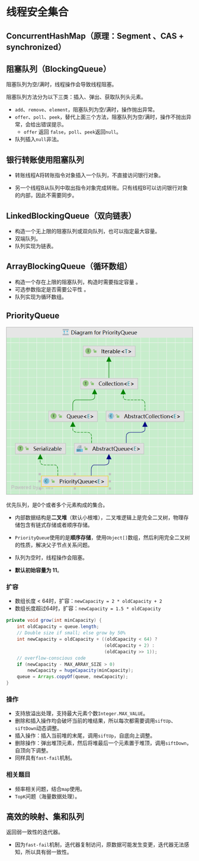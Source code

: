 # 线程安全集合

## ConcurrentHashMap（原理：Segment 、CAS + synchronized）

## 阻塞队列（BlockingQueue）

阻塞队列为空/满时，线程操作会导致线程阻塞。

阻塞队列方法分为以下三类：插入、弹出、获取队列头元素。

- `add`、`remove`、`element`，阻塞队列为空/满时，操作抛出异常。
- `offer`、`poll`、`peek`，替代上面三个方法，阻塞队列为空/满时，操作不抛出异常，会给出错误提示。
  - `offer` 返回 `false`，`poll`、`peek`返回`null`。
- 队列插入`null`非法。

## 银行转账使用阻塞队列

- 转账线程A将转账指令对象插入一个队列，不直接访问银行对象。

- 另一个线程B从队列中取出指令对象完成转账。只有线程B可以访问银行对象的内部，因此不需要同步。

## LinkedBlockingQueue（双向链表）

- 构造一个无上限的阻塞队列或双向队列，也可以指定最大容量。
- 双端队列。
- 队列实现为链表。

## ArrayBlockingQueue（循环数组）

- 构造一个存在上限的阻塞队列，构造时需要指定容量 。
- 可选参数指定是否需要公平性 。
- 队列实现为循环数组。

## PriorityQueue

![image-20250416221851882](assets/image-20250416221851882.png)

优先队列，是0个或者多个元素构成的集合。

- 内部数据结构是**二叉堆**（默认小根堆），二叉堆逻辑上是完全二叉树，物理存储包含有链式存储或者顺序存储。

- `PriorityQueue`使⽤的是**顺序存储**，使⽤`Object[]`数组，然后利⽤完全⼆叉树的性质，解决⽗⼦节点关系问题。

- 队列为空时，线程操作会阻塞。
- **默认初始容量为 11**。

### 扩容

- 数组长度 < 64时，扩容：`newCapacity = 2 * oldCapacity + 2`
- 数组长度超过64时，扩容：`newCapacity = 1.5 * oldCapacity`

```java
private void grow(int minCapacity) {
    int oldCapacity = queue.length;
    // Double size if small; else grow by 50%
    int newCapacity = oldCapacity + ((oldCapacity < 64) ?
                                     (oldCapacity + 2) :
                                     (oldCapacity >> 1));
    // overflow-conscious code
    if (newCapacity - MAX_ARRAY_SIZE > 0)
        newCapacity = hugeCapacity(minCapacity);
    queue = Arrays.copyOf(queue, newCapacity);
}
```

### 操作

- 支持放溢出处理，⽀持最⼤元素个数`Integer.MAX_VALUE`。
- 删除和插⼊操作均会破坏当前的堆结果，所以每次都需要调⽤`siftUp`、`siftDown`动态调整。
- 插⼊操作：插⼊当前堆的末尾，调⽤`siftUp`，⾃底向上调整。
- 删除操作：弹出堆顶元素，然后将堆最后⼀个元素置于堆顶，调⽤`siftDown`，⾃顶向下调整。
- 同样具有`fast-fail`机制。

### 相关题⽬

- 频率相关问题，结合`map`使⽤。
- `TopK`问题（海量数据处理）。

## 高效的映射、集和队列

返回弱一致性的迭代器。

- 因为`fast-fail`机制，迭代器复制访问，原数据可能发生变更，迭代器无法感知，所以具有弱一致性。